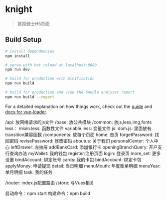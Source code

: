 # knight

> 抠抠骑士H5页面

## Build Setup

``` bash
# install dependencies
npm install

# serve with hot reload at localhost:8080
npm run dev

# build for production with minification
npm run build

# build for production and view the bundle analyzer report
npm run build --report
```

For a detailed explanation on how things work, check out the [guide](http://vuejs-templates.github.io/webpack/) and [docs for vue-loader](http://vuejs.github.io/vue-loader).

/api: 放网络请求的js文件
/base: 放公共模块
/common: 放js,less,img,fonts
  less：
    mixin.less: 函数性文件
    variable.less: 变量文件
  js:
    dom.js: 里面放有transition兼容函数
/components: 放每个页面
  home: 首页
  forgetPassword: 找回密码
  revisePassword: 修改密码
  aboutus: 关于我们
  personalCenter: 个人中心
  leftDrawer: 左抽屉
  addBankCard: 添加银行卡
  openingBranchQuery: 开户支行查询办法
  myWallet: 我的钱包
  register:注册页面
  login: 登录页
  more_set: 更多设置
  bindAccount: 绑定账号
  cards: 我的卡包
  bindAccount: 绑定卡包
  applyMoney: 申请提现
  detail: 当日明细
  menuMouth: 年度账单明细
  menuYear: 单月明细
  task: 我的任务

/router: index.js配置路由
/store: 与Vuex相关

启动命令：npm start
构建命令：npm build
